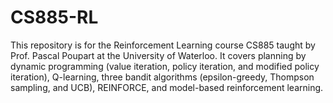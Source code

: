 # CS885-RL
This repository is for the Reinforcement Learning course CS885 taught by Prof. Pascal Poupart at the University of Waterloo. It covers planning by dynamic programming (value iteration, policy iteration, and modified policy iteration), Q-learning, three bandit algorithms (epsilon-greedy, Thompson sampling, and UCB), REINFORCE, and model-based reinforcement learning.
